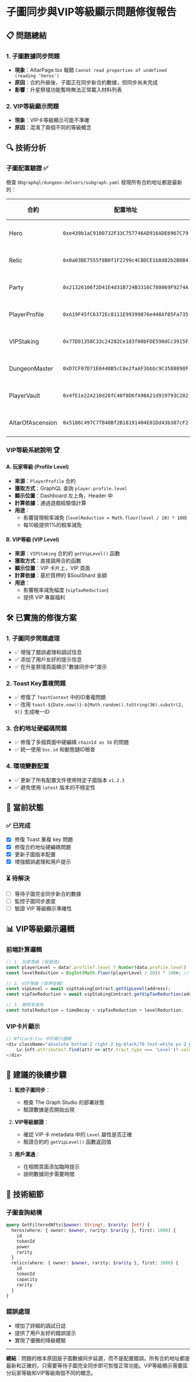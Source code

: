 # 子圖同步與VIP等級顯示問題修復報告

## 📋 問題總結

### 1. **子圖數據同步問題**
- **現象**：AltarPage.tsx 報錯 `Cannot read properties of undefined (reading 'heros')`
- **原因**：合約升級後，子圖正在同步新合約數據，但同步尚未完成
- **影響**：升星祭壇功能暫時無法正常載入材料列表

### 2. **VIP等級顯示問題**
- **現象**：VIP卡等級顯示可能不準確
- **原因**：混淆了兩個不同的等級概念

## 🔍 **技術分析**

### **子圖配置驗證** ✅
檢查 `DDgraphql/dungeon-delvers/subgraph.yaml` 發現所有合約地址都是最新的：

| 合約 | 配置地址 | 狀態 |
|------|----------|------|
| Hero | `0xe439b1aC9100732F33C757746AD916ADE6967C79` | ✅ 正確 |
| Relic | `0x0a03BE7555f8B0f1F2299c4C8DCE1b8d82b2B8B4` | ✅ 正確 |
| Party | `0x21326106f2D41E4d31B724B3316C780069F9274A` | ✅ 正確 |
| PlayerProfile | `0xA19F45fC6372Ec8111E99399876e448Af05Fa735` | ✅ 正確 |
| VIPStaking | `0x77D81358C33c24282Ce183f00bFDE590dCc3915F` | ✅ 正確 |
| DungeonMaster | `0xD7CF07D71E0440B5cC8e2faAF3bbbc9C3588898F` | ✅ 正確 |
| PlayerVault | `0x4fE1e22A210d26fC40f8D6fA98A21d919793C282` | ✅ 正確 |
| AltarOfAscension | `0x5186C497C7fB40Bf2B18191404E01Dd43b387cF2` | ✅ 正確 |

### **VIP等級系統說明** 🏆

#### **A. 玩家等級 (Profile Level)**
- **來源**：`PlayerProfile` 合約
- **獲取方式**：GraphQL 查詢 `player.profile.level`
- **顯示位置**：Dashboard 左上角，Header 中
- **計算依據**：通過遊戲經驗值計算
- **用途**：
  - 影響提現稅率減免 (`levelReduction = Math.floor(level / 10) * 100`)
  - 每10級提供1%的稅率減免

#### **B. VIP等級 (VIP Level)**
- **來源**：`VIPStaking` 合約的 `getVipLevel()` 函數
- **獲取方式**：直接調用合約函數
- **顯示位置**：VIP 卡片上，VIP 頁面
- **計算依據**：基於質押的 $SoulShard 金額
- **用途**：
  - 影響稅率減免幅度 (`vipTaxReduction`)
  - 提供 VIP 專屬福利

## 🛠️ **已實施的修復方案**

### 1. **子圖同步問題處理**
- ✅ 增強了錯誤處理和調試信息
- ✅ 添加了用戶友好的提示信息
- ✅ 在升星祭壇頁面顯示"數據同步中"提示

### 2. **Toast Key重複問題**
- ✅ 修復了 `ToastContext` 中的ID重複問題
- ✅ 改用 `toast-${Date.now()}-${Math.random().toString(36).substr(2, 9)}` 生成唯一ID

### 3. **合約地址硬編碼問題**
- ✅ 修復了多個頁面中硬編碼 `chainId as 56` 的問題
- ✅ 統一使用 `bsc.id` 和動態鏈ID檢查

### 4. **環境變數配置**
- ✅ 更新了所有配置文件使用特定子圖版本 `v1.2.3`
- ✅ 避免使用 `latest` 版本的不穩定性

## 🎯 **當前狀態**

### ✅ **已完成**
- [x] 修復 Toast 重複 key 問題
- [x] 修復合約地址硬編碼問題
- [x] 更新子圖版本配置
- [x] 增強錯誤處理和用戶提示

### ⏳ **待解決**
- [ ] 等待子圖完全同步新合約數據
- [ ] 監控子圖同步進度
- [ ] 驗證 VIP 等級顯示準確性

## 📊 **VIP等級顯示邏輯**

### **前端計算邏輯**
```typescript
// 1. 玩家等級 (經驗值)
const playerLevel = data?.profile?.level ? Number(data.profile.level) : 1;
const levelReduction = BigInt(Math.floor(playerLevel / 10)) * 100n; // 每10級 = 1%減免

// 2. VIP等級 (質押金額)
const vipLevel = await vipStakingContract.getVipLevel(address);
const vipTaxReduction = await vipStakingContract.getVipTaxReduction(address);

// 3. 總稅率減免
const totalReduction = timeDecay + vipTaxReduction + levelReduction;
```

### **VIP卡片顯示**
```typescript
// NftCard.tsx 中的顯示邏輯
<div className="absolute bottom-2 right-2 bg-black/70 text-white px-2 py-1 rounded text-xs font-bold">
    Lv.{nft.attributes?.find(attr => attr.trait_type === 'Level')?.value || '?'}
</div>
```

## 🔄 **建議的後續步驟**

1. **監控子圖同步**：
   - 檢查 The Graph Studio 的部署狀態
   - 驗證數據是否開始出現

2. **VIP等級驗證**：
   - 確認 VIP 卡 metadata 中的 `Level` 屬性是否正確
   - 驗證合約的 `getVipLevel()` 函數返回值

3. **用戶溝通**：
   - 在相關頁面添加臨時提示
   - 說明數據同步需要時間

## 📝 **技術細節**

### **子圖查詢結構**
```graphql
query GetFilteredNfts($owner: String!, $rarity: Int!) {
  heros(where: { owner: $owner, rarity: $rarity }, first: 1000) {
    id
    tokenId
    power
    rarity
  }
  relics(where: { owner: $owner, rarity: $rarity }, first: 1000) {
    id
    tokenId
    capacity
    rarity
  }
}
```

### **錯誤處理**
- 增加了詳細的調試日誌
- 提供了用戶友好的錯誤提示
- 實現了優雅的降級體驗

---

**總結**：問題的根本原因是子圖數據同步延遲，而不是配置錯誤。所有合約地址都是最新和正確的，只需要等待子圖完全同步即可恢復正常功能。VIP等級顯示需要區分玩家等級和VIP等級兩個不同的概念。 
